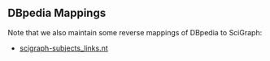 ## DBpedia Mappings

Note that we also maintain some reverse mappings of DBpedia to SciGraph:

* [scigraph-subjects_links.nt](https://github.com/dbpedia/links/blob/master/links/dbpedia.org/www.springernature.com/scigraph-subjects_links.nt)
